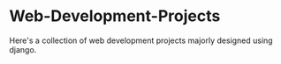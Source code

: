 # Web-Development-Projects
Here's a collection of web development projects majorly designed using django.
